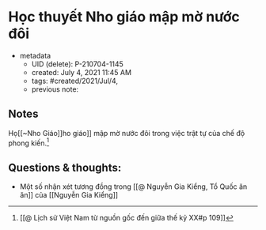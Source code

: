 # Học thuyết Nho giáo mập mờ nước đôi

- metadata
	- UID (delete): P-210704-1145
	- created: July 4, 2021 11:45 AM
	- tags: #created/2021/Jul/4,
	- previous note:

## Notes
Họ[[~Nho Giáo]]ho giáo]] mập mờ nước đôi trong việc trật tự của chế độ phong kiến.[^1]

## Questions & thoughts:
- Một số nhận xét tương đồng trong [[@ Nguyễn Gia Kiểng, Tổ Quốc ăn ăn]] của [[Nguyễn Gia Kiểng]]

[^1]:[[@ Lịch sử Việt Nam từ nguồn gốc đến giữa thế kỷ XX#p 109]]